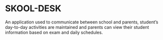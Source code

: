 # SKOOL-DESK
An application used to communicate between school and parents, student’s day-to-day activities are maintained and parents can view their student information based on exam and daily schedules.
